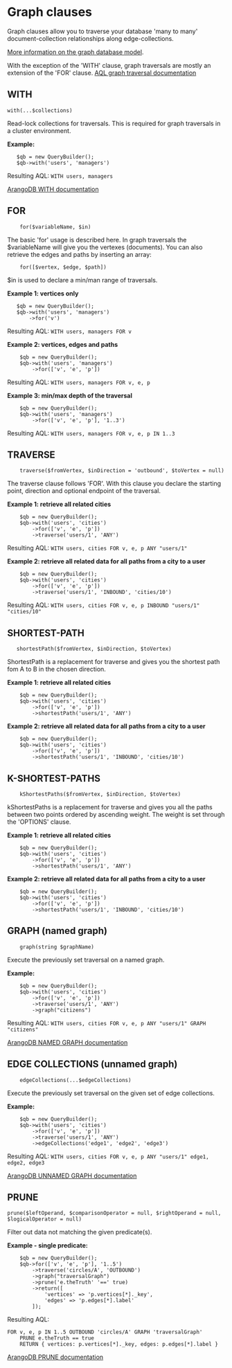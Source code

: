 # Graph clauses
Graph clauses allow you to traverse your database 'many to many' document-collection relationships 
along edge-collections.

[More information on the graph database model](https://www.arangodb.com/docs/stable/graphs.html). 

With the exception of the 'WITH' clause, graph traversals are mostly an extension of the 'FOR' clause.
[AQL graph traversal documentation](https://www.arangodb.com/docs/stable/aql/graphs.html)

 ## WITH
 ```
with(...$collections)
 ```
Read-lock collections for traversals. This is required for graph traversals in a cluster environment.

 **Example:**
 ```
    $qb = new QueryBuilder();
    $qb->with('users', 'managers')
 ``` 
Resulting AQL: `WITH users, managers`
 
[ArangoDB WITH documentation](https://www.arangodb.com/docs/stable/aql/operations-with.html)
 
## FOR
```
    for($variableName, $in)
```
The basic 'for' usage is described here. In graph traversals the $variableName will give you the vertexes (documents).
You can also retrieve the edges and paths by inserting an array:
```
    for([$vertex, $edge, $path])
```

$in is used to declare a min/man range of traversals.

**Example 1: vertices only**
 ```
    $qb = new QueryBuilder();
    $qb->with('users', 'managers')
        ->for('v')
 ``` 
Resulting AQL: `WITH users, managers FOR v`

**Example 2: vertices, edges and paths**
```
    $qb = new QueryBuilder();
    $qb->with('users', 'managers')
        ->for(['v', 'e', 'p'])
``` 
Resulting AQL: `WITH users, managers FOR v, e, p`

**Example 3: min/max depth of the traversal**
```
    $qb = new QueryBuilder();
    $qb->with('users', 'managers')
        ->for(['v', 'e', 'p'], '1..3')
``` 
Resulting AQL: `WITH users, managers FOR v, e, p IN 1..3`


## TRAVERSE
```
    traverse($fromVertex, $inDirection = 'outbound', $toVertex = null)
```
The traverse clause follows 'FOR'. With this clause you declare the starting point, direction and optional endpoint of 
the traversal.

**Example 1: retrieve all related cities**
```
    $qb = new QueryBuilder();
    $qb->with('users', 'cities')
        ->for(['v', 'e', 'p'])
        ->traverse('users/1', 'ANY')
``` 
Resulting AQL: `WITH users, cities FOR v, e, p ANY "users/1"`

**Example 2: retrieve all related data for all paths from a city to a user**
```
    $qb = new QueryBuilder();
    $qb->with('users', 'cities')
        ->for(['v', 'e', 'p'])
        ->traverse('users/1', 'INBOUND', 'cities/10')
``` 
Resulting AQL: `WITH users, cities FOR v, e, p INBOUND "users/1" "cities/10"`

## SHORTEST-PATH
```
   shortestPath($fromVertex, $inDirection, $toVertex)
```
ShortestPath is a replacement for traverse and gives you the shortest path fom A to B in the chosen direction.

**Example 1: retrieve all related cities**
```
    $qb = new QueryBuilder();
    $qb->with('users', 'cities')
        ->for(['v', 'e', 'p'])
        ->shortestPath('users/1', 'ANY')
``` 

**Example 2: retrieve all related data for all paths from a city to a user**
```
    $qb = new QueryBuilder();
    $qb->with('users', 'cities')
        ->for(['v', 'e', 'p'])
        ->shortestPath('users/1', 'INBOUND', 'cities/10')
``` 


## K-SHORTEST-PATHS
```
    kShortestPaths($fromVertex, $inDirection, $toVertex)
```
kShortestPaths is a replacement for traverse and gives you all the paths between two points ordered by ascending weight.
The weight is set through the 'OPTIONS' clause.

**Example 1: retrieve all related cities**
```
    $qb = new QueryBuilder();
    $qb->with('users', 'cities')
        ->for(['v', 'e', 'p'])
        ->shortestPath('users/1', 'ANY')
``` 

**Example 2: retrieve all related data for all paths from a city to a user**
```
    $qb = new QueryBuilder();
    $qb->with('users', 'cities')
        ->for(['v', 'e', 'p'])
        ->shortestPath('users/1', 'INBOUND', 'cities/10')
``` 

## GRAPH (named graph)
```
    graph(string $graphName)
```
Execute the previously set traversal on a named graph.

**Example:**
```
    $qb = new QueryBuilder();
    $qb->with('users', 'cities')
        ->for(['v', 'e', 'p'])
        ->traverse('users/1', 'ANY')
        ->graph("citizens")
``` 
Resulting AQL: `WITH users, cities FOR v, e, p ANY "users/1" GRAPH "citizens"`

[ArangoDB NAMED GRAPH documentation](https://www.arangodb.com/docs/stable/aql/graphs-traversals.html#working-with-named-graphs)

## EDGE COLLECTIONS (unnamed graph)
```
    edgeCollections(...$edgeCollections)
```
Execute the previously set traversal on the given set of edge collections.

**Example:**
```
    $qb = new QueryBuilder();
    $qb->with('users', 'cities')
        ->for(['v', 'e', 'p'])
        ->traverse('users/1', 'ANY')
        ->edgeCollections('edge1', 'edge2', 'edge3')
``` 
Resulting AQL: `WITH users, cities FOR v, e, p ANY "users/1" edge1, edge2, edge3`

[ArangoDB UNNAMED GRAPH documentation](https://www.arangodb.com/docs/stable/aql/graphs-traversals.html#working-with-collection-sets)


## PRUNE
```
prune($leftOperand, $comparisonOperator = null, $rightOperand = null, $logicalOperator = null)
```
Filter out data not matching the given predicate(s).

**Example - single predicate:**
```
    $qb = new QueryBuilder();
    $qb->for(['v', 'e', 'p'], '1..5')
        ->traverse('circles/A', 'OUTBOUND')
        ->graph("traversalGraph")
        ->prune('e.theTruth' '==' true)
        ->return([
            'vertices' => 'p.vertices[*]._key',
            'edges' => 'p.edges[*].label'
        ]);
``` 
Resulting AQL: 
```
FOR v, e, p IN 1..5 OUTBOUND 'circles/A' GRAPH 'traversalGraph'
    PRUNE e.theTruth == true
    RETURN { vertices: p.vertices[*]._key, edges: p.edges[*].label }
```

[ArangoDB PRUNE documentation](https://www.arangodb.com/docs/stable/aql/graphs-traversals.html#using-filters-and-the-explainer-to-extrapolate-the-costs)
